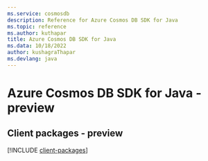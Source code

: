 ```yaml
---
ms.service: cosmosdb
description: Reference for Azure Cosmos DB SDK for Java
ms.topic: reference
ms.author: kuthapar
title: Azure Cosmos DB SDK for Java
ms.data: 10/18/2022
author: kushagraThapar
ms.devlang: java
---
```

# Azure Cosmos DB SDK for Java - preview

## Client packages - preview
[!INCLUDE [client-packages](cosmos-db-client-index.md)]